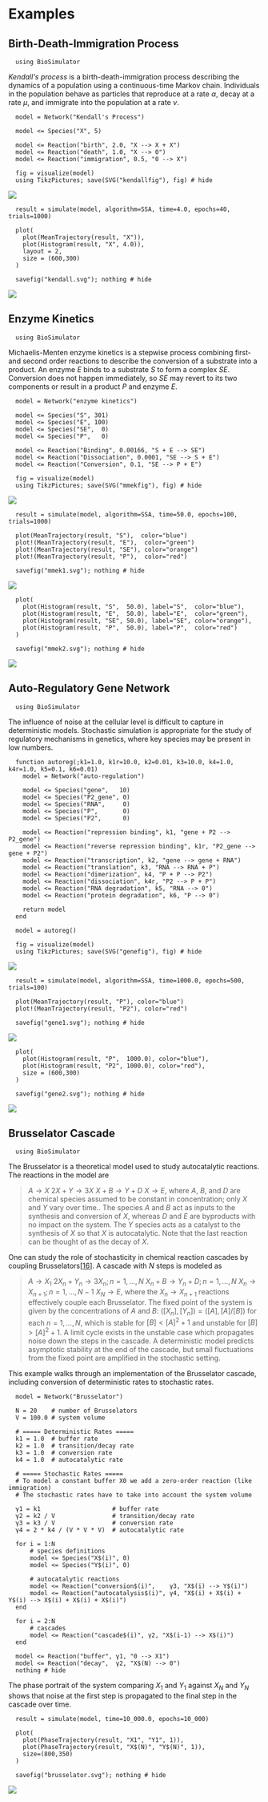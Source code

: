 # Examples

## Birth-Death-Immigration Process

```@setup kendall
  using BioSimulator
```

*Kendall's process* is a birth-death-immigration process describing the dynamics of a population using a continuous-time Markov chain. Individuals in the population behave as particles that reproduce at a rate $\alpha$, decay at a rate $\mu$, and immigrate into the population at a rate $\nu$.

```@example kendall
  model = Network("Kendall's Process")

  model <= Species("X", 5)

  model <= Reaction("birth", 2.0, "X --> X + X")
  model <= Reaction("death", 1.0, "X --> 0")
  model <= Reaction("immigration", 0.5, "0 --> X")

  fig = visualize(model)
  using TikzPictures; save(SVG("kendallfig"), fig) # hide
```
![](kendallfig.svg)

```@example kendall
  result = simulate(model, algorithm=SSA, time=4.0, epochs=40, trials=1000)

  plot(
    plot(MeanTrajectory(result, "X")),
    plot(Histogram(result, "X", 4.0)),
    layout = 2,
    size = (600,300)
  )

  savefig("kendall.svg"); nothing # hide
```
![](kendall.svg)

## Enzyme Kinetics

```@setup mmek
  using BioSimulator
```
Michaelis-Menten enzyme kinetics is a stepwise process combining first- and second order reactions to describe the conversion of a substrate into a product. An enzyme $E$ binds to a substrate $S$ to form a complex $SE$. Conversion does not happen immediately, so $SE$ may revert to its two components or result in a product $P$ and enzyme $E$.

```@example mmek
  model = Network("enzyme kinetics")

  model <= Species("S", 301)
  model <= Species("E", 100)
  model <= Species("SE",  0)
  model <= Species("P",   0)

  model <= Reaction("Binding", 0.00166, "S + E --> SE")
  model <= Reaction("Dissociation", 0.0001, "SE --> S + E")
  model <= Reaction("Conversion", 0.1, "SE --> P + E")

  fig = visualize(model)
  using TikzPictures; save(SVG("mmekfig"), fig) # hide
```
![](mmekfig.svg)

```@example mmek
  result = simulate(model, algorithm=SSA, time=50.0, epochs=100, trials=1000)

  plot(MeanTrajectory(result, "S"),  color="blue")
  plot!(MeanTrajectory(result, "E"),  color="green")
  plot!(MeanTrajectory(result, "SE"), color="orange")
  plot!(MeanTrajectory(result, "P"),  color="red")

  savefig("mmek1.svg"); nothing # hide
```
![](mmek1.svg)

```@example mmek
  plot(
    plot(Histogram(result, "S",  50.0), label="S",  color="blue"),
    plot(Histogram(result, "E",  50.0), label="E",  color="green"),
    plot(Histogram(result, "SE", 50.0), label="SE", color="orange"),
    plot(Histogram(result, "P",  50.0), label="P",  color="red")
  )

  savefig("mmek2.svg"); nothing # hide
```
![](mmek2.svg)

## Auto-Regulatory Gene Network

```@setup gene
  using BioSimulator
```

The influence of noise at the cellular level is difficult to capture in deterministic models. Stochastic simulation is appropriate for the study of regulatory mechanisms in genetics, where key species may be present in low numbers.

```@example gene
  function autoreg(;k1=1.0, k1r=10.0, k2=0.01, k3=10.0, k4=1.0, k4r=1.0, k5=0.1, k6=0.01)
    model = Network("auto-regulation")

    model <= Species("gene",   10)
    model <= Species("P2_gene", 0)
    model <= Species("RNA",     0)
    model <= Species("P",       0)
    model <= Species("P2",      0)

    model <= Reaction("repression binding", k1, "gene + P2 --> P2_gene")
    model <= Reaction("reverse repression binding", k1r, "P2_gene --> gene + P2")
    model <= Reaction("transcription", k2, "gene --> gene + RNA")
    model <= Reaction("translation", k3, "RNA --> RNA + P")
    model <= Reaction("dimerization", k4, "P + P --> P2")
    model <= Reaction("dissociation", k4r, "P2 --> P + P")
    model <= Reaction("RNA degradation", k5, "RNA --> 0")
    model <= Reaction("protein degradation", k6, "P --> 0")

    return model
  end

  model = autoreg()

  fig = visualize(model)
  using TikzPictures; save(SVG("genefig"), fig) # hide
```
![](genefig.svg)

```@example gene
  result = simulate(model, algorithm=SSA, time=1000.0, epochs=500, trials=100)

  plot(MeanTrajectory(result, "P"), color="blue")
  plot!(MeanTrajectory(result, "P2"), color="red")

  savefig("gene1.svg"); nothing # hide
```
![](gene1.svg)

```@example gene
  plot(
    plot(Histogram(result, "P",  1000.0), color="blue"),
    plot(Histogram(result, "P2", 1000.0), color="red"),
    size = (600,300)
  )

  savefig("gene2.svg"); nothing # hide
```
![](gene2.svg)

## Brusselator Cascade

```@setup brusselator_cascade
  using BioSimulator
```

The Brusselator is a theoretical model used to study autocatalytic reactions. The reactions in the model are
  > $A \to X$
  > $2X + Y \to 3X$
  > $X + B \to Y + D$
  > $X \to E,$
where $A$, $B$, and $D$ are chemical species assumed to be constant in concentration; only $X$ and $Y$ vary over time.. The species $A$ and $B$ act as inputs to the synthesis and conversion of $X$, whereas $D$ and $E$ are byproducts with no impact on the system. The $Y$ species acts as a catalyst to the synthesis of $X$ so that $X$ is autocatalytic. Note that the last reaction can be thought of as the decay of $X$.

One can study the role of stochasticity in chemical reaction cascades by coupling Brusselators[[16](man/references.html#16)]. A cascade with $N$ steps is modeled as
  > $A \to X_{1}$
  > $2 X_{n} + Y_{n} \to 3 X_{n}; n = 1,\ldots,N$
  > $X_{n} + B \to Y_{n} + D; n = 1,\ldots,N$
  > $X_{n} \to X_{n+1}; n = 1,\ldots,N-1$
  > $X_{N} \to E,$
where the $X_{n} \to X_{n+1}$ reactions effectively couple each Brusselator. The fixed point of the system is given by the concentrations of $A$ and $B$: $([X_{n}], [Y_{n}]) = ([A], [A] / [B])$ for each $n = 1,\ldots,N$, which is stable for $[B] < [A]^{2} + 1$ and unstable for $[B] > [A]^{2} + 1$. A limit cycle exists in the unstable case which propagates noise down the steps in the cascade. A deterministic model predicts asymptotic stability at the end of the cascade, but small fluctuations from the fixed point are amplified in the stochastic setting.

This example walks through an implementation of the Brusselator cascade, including conversion of deterministic rates to stochastic rates.

```@example brusselator_cascade
  model = Network("Brusselator")

  N = 20    # number of Brusselators
  V = 100.0 # system volume

  # ===== Deterministic Rates =====
  k1 = 1.0  # buffer rate
  k2 = 1.0  # transition/decay rate
  k3 = 1.0  # conversion rate
  k4 = 1.0  # autocatalytic rate

  # ===== Stochastic Rates =====
  # To model a constant buffer X0 we add a zero-order reaction (like immigration)
  # The stochastic rates have to take into account the system volume

  γ1 = k1                    # buffer rate
  γ2 = k2 / V                # transition/decay rate
  γ3 = k3 / V                # conversion rate
  γ4 = 2 * k4 / (V * V * V)  # autocatalytic rate

  for i = 1:N
      # species definitions
      model <= Species("X$(i)", 0)
      model <= Species("Y$(i)", 0)

      # autocatalytic reactions
      model <= Reaction("conversion$(i)",    γ3, "X$(i) --> Y$(i)")
      model <= Reaction("autocatalysis$(i)", γ4, "X$(i) + X$(i) + Y$(i) --> X$(i) + X$(i) + X$(i)")
  end

  for i = 2:N
      # cascades
      model <= Reaction("cascade$(i)", γ2, "X$(i-1) --> X$(i)")
  end

  model <= Reaction("buffer", γ1, "0 --> X1")
  model <= Reaction("decay",  γ2, "X$(N) --> 0")
  nothing # hide
```

The phase portrait of the system comparing $X_{1}$ and $Y_{1}$ against $X_{N}$ and $Y_{N}$ shows that noise at the first step is propagated to the final step in the cascade over time.
```@example brusselator_cascade
  result = simulate(model, time=10_000.0, epochs=10_000)

  plot(
    plot(PhaseTrajectory(result, "X1", "Y1", 1)),
    plot(PhaseTrajectory(result, "X$(N)", "Y$(N)", 1)),
    size=(800,350)
  )

  savefig("brusselator.svg"); nothing # hide
```
![](brusselator.svg)

